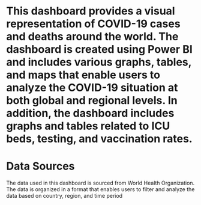 # This dashboard provides a visual representation of COVID-19 cases and deaths around the world. The dashboard is created using Power BI and includes various graphs, tables, and maps that enable users to analyze the COVID-19 situation at both global and regional levels. In addition, the dashboard includes graphs and tables related to ICU beds, testing, and vaccination rates.

# Data Sources
The data used in this dashboard is sourced from World Health Organization. The data is organized in a format that enables users to filter and analyze the data based on country, region, and time period
